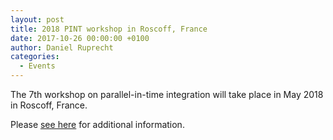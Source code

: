 ```yaml
---
layout: post
title: 2018 PINT workshop in Roscoff, France
date: 2017-10-26 00:00:00 +0100
author: Daniel Ruprecht
categories:
  - Events
---
```


The 7th workshop on parallel-in-time integration will take place in May 2018 in Roscoff, France.

<!--more-->

Please [see here](/events/7th-pint-workshop/) for additional information.

